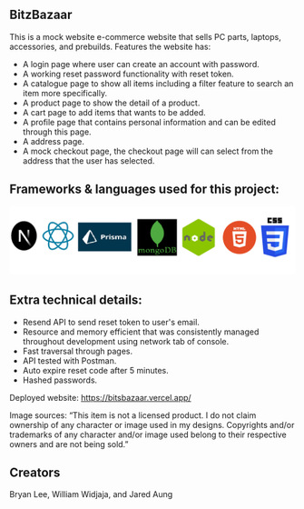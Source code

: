 ## BitzBazaar

This is a mock website e-commerce website that sells PC parts, laptops, accessories, and prebuilds. Features the website has:
- A login page where user can create an account with password. 
- A working reset password functionality with reset token.
- A catalogue page to show all items including a filter feature to search an item more specifically.
- A product page to show the detail of a product.
- A cart page to add items that wants to be added.
- A profile page that contains personal information and can be edited through this page.
- A address page.
- A mock checkout page, the checkout page will can select from the address that the user has selected.

## Frameworks & languages used for this project:
![alt text](./public/Frameworks.png)

## Extra technical details:

- Resend API to send reset token to user's email.
- Resource and memory efficient that was consistently managed throughout development using network tab of console.
- Fast traversal through pages.
- API tested with Postman.
- Auto expire reset code after 5 minutes.
- Hashed passwords.

Deployed website: https://bitsbazaar.vercel.app/

Image sources:
“This item is not a licensed product. I do not claim ownership of any character or image used in my designs. Copyrights and/or trademarks of any character and/or image used belong to their respective owners and are not being sold.”

## Creators
Bryan Lee, William Widjaja, and Jared Aung